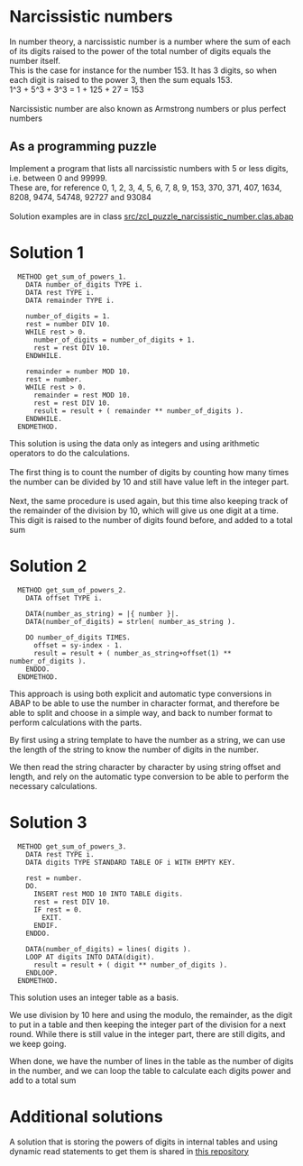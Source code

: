 # Narcissistic numbers
In number theory, a narcissistic number is a number where the sum of each of its digits raised to the power of the total number of digits equals the number itself.\
This is the case for instance for the number 153. It has 3 digits, so when each digit is raised to the power 3, then the sum equals 153.\
1^3 + 5^3 + 3^3 = 1 + 125 + 27 = 153\
\
Narcissistic number are also known as Armstrong numbers or plus perfect numbers

## As a programming puzzle
Implement a program that lists all narcissistic numbers with 5 or less digits, i.e. between 0 and 99999.\
These are, for reference 0, 1, 2, 3, 4, 5, 6, 7, 8, 9, 153, 370, 371, 407, 1634, 8208, 9474, 54748, 92727 and 93084\
\
Solution examples are in class [src/zcl_puzzle_narcissistic_number.clas.abap](src/zcl_puzzle_narcissistic_number.clas.abap)


# Solution 1
```abap
  METHOD get_sum_of_powers_1.
    DATA number_of_digits TYPE i.
    DATA rest TYPE i.
    DATA remainder TYPE i.

    number_of_digits = 1.
    rest = number DIV 10.
    WHILE rest > 0.
      number_of_digits = number_of_digits + 1.
      rest = rest DIV 10.
    ENDWHILE.

    remainder = number MOD 10.
    rest = number.
    WHILE rest > 0.
      remainder = rest MOD 10.
      rest = rest DIV 10.
      result = result + ( remainder ** number_of_digits ).
    ENDWHILE.
  ENDMETHOD.
```
This solution is using the data only as integers and using arithmetic operators to do the calculations.\
\
The first thing is to count the number of digits by counting how many times the number can be divided by 10 and still have value left in the integer part.\
\
Next, the same procedure is used again, but this time also keeping track of the remainder of the division by 10, which will give us one digit at a time.\
This digit is raised to the number of digits found before, and added to a total sum


# Solution 2
```abap
  METHOD get_sum_of_powers_2.
    DATA offset TYPE i.

    DATA(number_as_string) = |{ number }|.
    DATA(number_of_digits) = strlen( number_as_string ).

    DO number_of_digits TIMES.
      offset = sy-index - 1.
      result = result + ( number_as_string+offset(1) ** number_of_digits ).
    ENDDO.
  ENDMETHOD.
```
This approach is using both explicit and automatic type conversions in ABAP to be able to use the number in character format, and therefore
be able to split and choose in a simple way, and back to number format to perform calculations with the parts.

By first using a string template to have the number as a string, we can use the length of the string to know the number of digits in the number.

We then read the string character by character by using string offset and length, and rely on the automatic type conversion to be able to
perform the necessary calculations.


# Solution 3
```abap
  METHOD get_sum_of_powers_3.
    DATA rest TYPE i.
    DATA digits TYPE STANDARD TABLE OF i WITH EMPTY KEY.

    rest = number.
    DO.
      INSERT rest MOD 10 INTO TABLE digits.
      rest = rest DIV 10.
      IF rest = 0.
        EXIT.
      ENDIF.
    ENDDO.

    DATA(number_of_digits) = lines( digits ).
    LOOP AT digits INTO DATA(digit).
      result = result + ( digit ** number_of_digits ).
    ENDLOOP.
  ENDMETHOD.
```
This solution uses an integer table as a basis.

We use division by 10 here and using the modulo, the remainder, as the digit to put in a table and then keeping the integer part of the division for a next round.
While there is still value in the integer part, there are still digits, and we keep going.

When done, we have the number of lines in the table as the number of digits in the number, and we can loop the table to calculate each digits power and add to a total sum


# Additional solutions
A solution that is storing the powers of digits in internal tables and using dynamic read statements to get them is shared in [this repository](https://github.com/faroshtaha/narcissistic_numbers_abap/blob/main/ZTEST_TF_NARC_NUMBERS.clas.abap)
